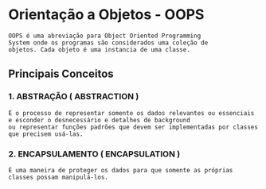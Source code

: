 # Orientação a Objetos - OOPS
````
OOPS é uma abreviação para Object Oriented Programming
System onde os programas são considerados uma coleção de
objetos. Cada objeto é uma instancia de uma classe.
````
## Principais Conceitos
### 1. ABSTRAÇÃO ( ABSTRACTION )
````
É o processo de representar somente os dados relevantes ou essenciais e esconder o desnecessário e detalhes de background
ou representar funções padrões que devem ser implementadas por classes que precisem usá-las.
````
### 2. ENCAPSULAMENTO ( ENCAPSULATION )
````
É uma maneira de proteger os dados para que somente as próprias classes possam manipulá-los.
````
